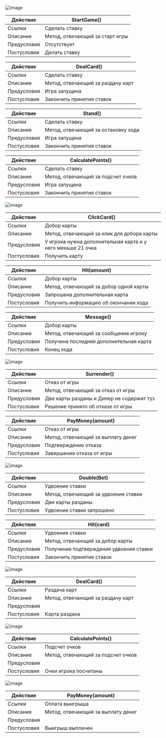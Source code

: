 ![image](https://github.com/bashkov-01/rtippo/assets/52044554/323c3264-46bc-465f-a202-278d68c6d5e1)

| Действие       | StartGame()          | 
|----------------|----------------------|
| Ссылки         | Сделать ставку       | 
| Описание       | Метод, отвечающий за старт игры |
| Предусловия    | Отсутствует          |
| Постусловия    | Делать ставку        |


| Действие       | DealCard()           | 
|----------------|----------------------|
| Ссылки         | Сделать ставку       |
| Описание       | Метод, отвечающий за раздачу карт |
| Предусловия    | Игра запущена        |
| Постусловия    | Закончить принятия ставок |


| Действие       | Stand()              | 
|----------------|----------------------|
| Ссылки         | Сделать ставку       | 
| Описание       | Метод, отвечающий за остановку хода |
| Предусловия    | Игра запущена        |
| Постусловия    | Закончить принятия ставок |


| Действие       | CalculatePoints()    | 
|----------------|----------------------|
| Ссылки         | Сделать ставку       | 
| Описание       | Метод, отвечающий за подсчет очков |
| Предусловия    | Игра запущена        |
| Постусловия    | Закончить принятия ставок |



![image](https://github.com/bashkov-01/rtippo/assets/52044554/f7b075a9-9064-4fdb-a75b-e76172eac1fe)

| Действие             | ClickCard()                 |
|----------------------|-----------------------------|
| Ссылки               | Добор карты                 |
| Описание             | Метод, отвечающий за клик для добора карты |
| Предусловия          | У игрока нужна дополнительная карта и у него меньше 21 очка |
| Постусловия          | Получить карту              |


| Действие             | Hit(amount)                  |
|----------------------|------------------------------|
| Ссылки               | Добор карты     |
| Описание             | Метод, отвечающий за добор одной карты |
| Предусловия          | Запрошена дополнительная карта |
| Постусловия          | Получить информацию об окончании хода |


| Действие                                   | Message()                              |
|--------------------------------------------|----------------------------------------|
| Ссылки                                     | Добор карты                            |
| Описание                                   | Метод, отвечающий за сообщение игроку  |
| Предусловия                                | Получена последняя дополнительная карта |
| Постусловия                                | Конец хода                             |


![image](https://github.com/bashkov-01/rtippo/assets/52044554/b24fb52d-a20c-4101-81bb-14236bb97a90)


| Действие             | Surrender()                        |
|----------------------|------------------------------------|
| Ссылки               | Отказ от игры                      |
| Описание             | Метод, отвечающий за отказ от игры |
| Предусловия          | Две карты разданы и Дилер не содержит туз |
| Постусловия          | Решение принято об отказе от игры  |



| Действие             | PayMoney(amount)                  |
|----------------------|-----------------------------------|
| Ссылки               | Отказ от игры                     |
| Описание             | Метод, отвечающий за выплату денег|
| Предусловия          | Подтверждение отказа              |
| Постусловия          | Завершение отказа от игры         |


![image](https://github.com/bashkov-01/rtippo/assets/52044554/22f8e7ce-2d9f-4ee1-8443-be3e42168cae)

| Действие             | Double(Bet)                   |
|----------------------|-------------------------------|
| Ссылки               | Удвоение ставки               |
| Описание             | Метод, отвечающий за удвоение ставки |
| Предусловия          | Две карты разданы             |
| Постусловия          | Удвоение ставки запрошено     |



| Действие             | Hit(card)                                  |
|----------------------|--------------------------------------------|
| Ссылки               | Удвоение ставки                            |
| Описание             | Метод, отвечающий за добор карты           |
| Предусловия          | Получение подтверждения удвоения ставки    |
| Постусловия          | Закончить принятие ставок                  |





![image](https://github.com/bashkov-01/rtippo/assets/52044554/fb55951e-5766-4b72-bae6-a2b9dd54be27)


| Действие             | DealCard()         |
|----------------------|--------------------|
| Ссылки               | Раздача карт       |
| Описание             | Метод, отвечающий за раздачу карт |
| Предусловия          |                      |
| Постусловия          | Карта раздана      |



![image](https://github.com/bashkov-01/rtippo/assets/52044554/826eb708-fe52-4484-ba3c-bc31711e1c48)



| Действие             | CalculatePoints()    |
|----------------------|----------------------|
| Ссылки               | Подсчет очков        |
| Описание             | Метод, отвечающий за подсчет очков |
| Предусловия          |                      |
| Постусловия          | Очки игрока посчитаны |



![image](https://github.com/bashkov-01/rtippo/assets/52044554/ba23073a-7554-41ce-a362-3a34103ff2bb)



| Действие             | PayMoney(amount)    |
|----------------------|---------------------|
| Ссылки               | Оплата выигрыша     |
| Описание             | Метод, отвечающий за выплату денег |
| Предусловия          |                     |
| Постусловия          | Выигрыш выплачен    |
